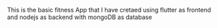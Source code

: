 This is the basic fitness App that I have cretaed using
flutter as frontend and nodejs as backend with mongoDB as database
